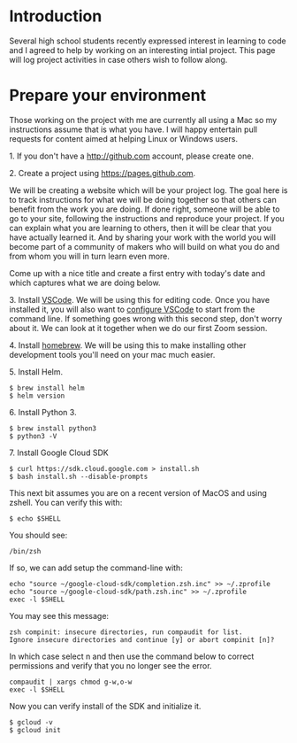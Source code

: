 # Introduction

Several high school students recently expressed interest in learning to code and I agreed to help by working on an interesting intial project. This page will log  project activities in case others wish to follow along.

# Prepare your environment

Those working on the project with me are currently all using a Mac so my instructions assume that is what you have. I will happy entertain pull requests for content aimed at helping Linux or Windows users.

1\.  If you don't have a http://github.com account, please create one. 

2\. Create a project using https://pages.github.com. 

We will be creating a website which will be your project log. The goal here is to track instructions for what we will be doing together so that others can benefit from the work you are doing. If done right, someone will be able to go to your site, following the instructions and reproduce your project. If you can explain what you are learning to others, then it will be clear that you have actually learned it. And by sharing your work with the world you will become part of a community of makers who will build on what you do and from whom you will in turn learn even more.

Come up with a nice title and create a first entry with today's date and which captures what we are doing below.

3\. Install [VSCode](https://code.visualstudio.com).   We will be using this for editing code. Once you have installed it, you will also want to [configure VSCode](https://code.visualstudio.com/docs/setup/mac#_launching-from-the-command-line) to start from the command line. If something goes wrong with this second step, don't worry about it. We can look at it together when we do our first Zoom session.

4\. Install [homebrew](https://brew.sh).  We will be using this to make installing other development tools you'll need on your mac much easier.

5\. Install Helm. 

```
$ brew install helm
$ helm version
```

6\. Install Python 3. 

```
$ brew install python3
$ python3 -V
```

7\. Install Google Cloud SDK

```
$ curl https://sdk.cloud.google.com > install.sh
$ bash install.sh --disable-prompts
```
This next bit assumes you are on a recent version of MacOS and using zshell. You can verify this with:
```
$ echo $SHELL
```
You should see:
```
/bin/zsh
```
If so, we can add setup the command-line with:
```
echo "source ~/google-cloud-sdk/completion.zsh.inc" >> ~/.zprofile
echo "source ~/google-cloud-sdk/path.zsh.inc" >> ~/.zprofile
exec -l $SHELL 
```
You may see this message:
```
zsh compinit: insecure directories, run compaudit for list.
Ignore insecure directories and continue [y] or abort compinit [n]?
```
In which case select n and then use the command below to correct permissions and verify that you no longer see the error.
```
compaudit | xargs chmod g-w,o-w
exec -l $SHELL
```
Now you can verify install of the SDK and initialize it.
```
$ gcloud -v
$ gcloud init
```
